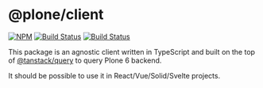 # @plone/client

[![NPM](https://img.shields.io/npm/v/@plone/client.svg)](https://www.npmjs.com/package/@plone/client)
[![Build Status](https://github.com/plone/plone.restapi-client/actions/workflows/code.yml/badge.svg)](https://github.com/plone/plone.restapi-client/actions)
[![Build Status](https://github.com/plone/plone.restapi-client/actions/workflows/unit.yml/badge.svg)](https://github.com/plone/plone.restapi-client/actions)

This package is an agnostic client written in TypeScript and built on the top of [@tanstack/query](https://tanstack.com/query) to query Plone 6 backend.

It should be possible to use it in React/Vue/Solid/Svelte projects.
